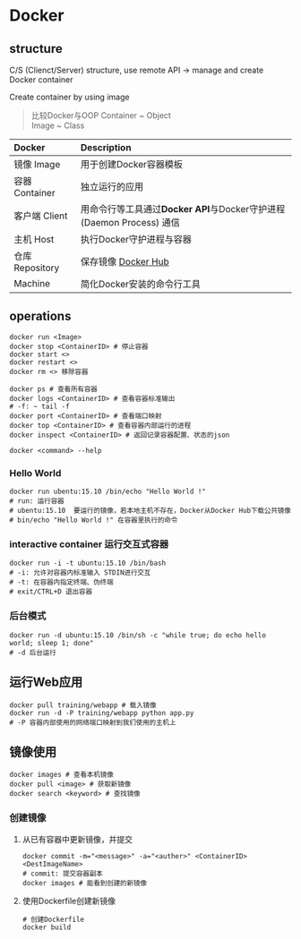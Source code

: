 # Docker

## structure

C/S (Clienct/Server) structure, use remote API -> manage and create Docker container

Create container by using image

> 比较Docker与OOP
> Container ~ Object  
> Image ~ Class

| Docker          | Description                                                            |
| :-------------- | :--------------------------------------------------------------------- |
| 镜像 Image      | 用于创建Docker容器模板                                                 |
| 容器 Container  | 独立运行的应用                                                         |
| 客户端 Client   | 用命令行等工具通过**Docker API**与Docker守护进程 (Daemon Process) 通信 |
| 主机 Host       | 执行Docker守护进程与容器                                               |
| 仓库 Repository | 保存镜像 [Docker Hub](https://hub.docker.com)                          |
| Machine         | 简化Docker安装的命令行工具                                             |

## operations

```shell
docker run <Image>
docker stop <ContainerID> # 停止容器
docker start <>
docker restart <>
docker rm <> 移除容器

docker ps # 查看所有容器
docker logs <ContainerID> # 查看容器标准输出
# -f: ~ tail -f
docker port <ContainerID> # 查看端口映射
docker top <ContainerID> # 查看容器内部运行的进程
docker inspect <ContainerID> # 返回记录容器配置、状态的json

docker <command> --help
```

### Hello World

```shell
docker run ubentu:15.10 /bin/echo "Hello World !"
# run: 运行容器
# ubentu:15.10  要运行的镜像，若本地主机不存在，Docker从Docker Hub下载公共镜像
# bin/echo "Hello World !" 在容器里执行的命令
```

### interactive container 运行交互式容器

``` shell
docker run -i -t ubuntu:15.10 /bin/bash
# -i: 允许对容器内标准输入 STDIN进行交互
# -t: 在容器内指定终端、伪终端
# exit/CTRL+D 退出容器
```

### 后台模式

```shell
docker run -d ubuntu:15.10 /bin/sh -c "while true; do echo hello world; sleep 1; done"
# -d 后台运行
```

## 运行Web应用

```shell
docker pull training/webapp # 载入镜像
docker run -d -P training/webapp python app.py
# -P 容器内部使用的网络端口映射到我们使用的主机上
```

## 镜像使用

```shell
docker images # 查看本机镜像
docker pull <image> # 获取新镜像
docker search <keyword> # 查找镜像
```

### 创建镜像

1. 从已有容器中更新镜像，并提交

    ```shell
    docker commit -m="<message>" -a="<auther>" <ContainerID> <DestImageName>
    # commit: 提交容器副本
    docker images # 能看到创建的新镜像
    ```

2. 使用Dockerfile创建新镜像

    ```shell
    # 创建Dockerfile
    docker build
    ```
